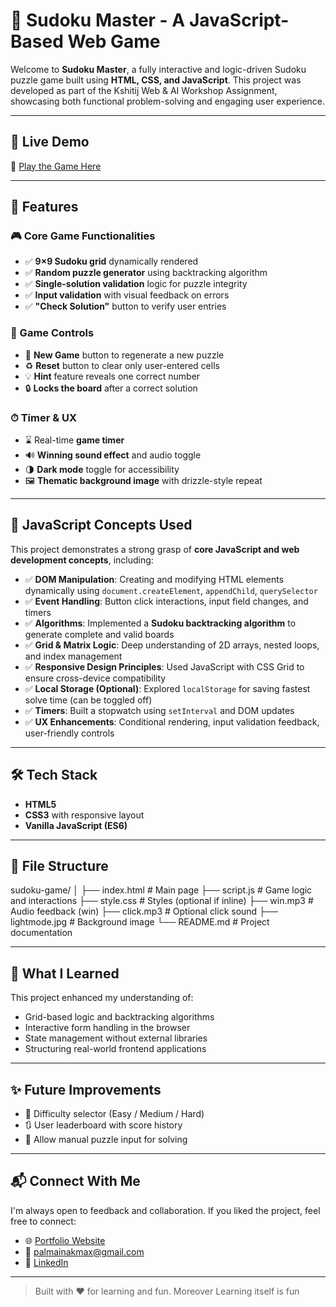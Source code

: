 # 🎯 Sudoku Master - A JavaScript-Based Web Game

Welcome to **Sudoku Master**, a fully interactive and logic-driven Sudoku puzzle game built using **HTML, CSS, and JavaScript**. This project was developed as part of the Kshitij Web & AI Workshop Assignment, showcasing both functional problem-solving and engaging user experience.

---

## 🌟 Live Demo

🔗 [Play the Game Here](https://mainakpal4.github.io/Kshitij-IIT-KGP-Workshop-Day-2/)

---

## 🚀 Features

### 🎮 Core Game Functionalities

- ✅ **9×9 Sudoku grid** dynamically rendered
- ✅ **Random puzzle generator** using backtracking algorithm
- ✅ **Single-solution validation** logic for puzzle integrity
- ✅ **Input validation** with visual feedback on errors
- ✅ **"Check Solution"** button to verify user entries

### 🧠 Game Controls

- 🔄 **New Game** button to regenerate a new puzzle
- ♻️ **Reset** button to clear only user-entered cells
- 💡 **Hint** feature reveals one correct number
- 🔒 **Locks the board** after a correct solution

### ⏱ Timer & UX

- ⌛ Real-time **game timer**
- 🔊 **Winning sound effect** and audio toggle
- 🌗 **Dark mode** toggle for accessibility
- 🖼️ **Thematic background image** with drizzle-style repeat

---

## 🧪 JavaScript Concepts Used

This project demonstrates a strong grasp of **core JavaScript and web development concepts**, including:

- ✅ **DOM Manipulation**: Creating and modifying HTML elements dynamically using `document.createElement`, `appendChild`, `querySelector`
- ✅ **Event Handling**: Button click interactions, input field changes, and timers
- ✅ **Algorithms**: Implemented a **Sudoku backtracking algorithm** to generate complete and valid boards
- ✅ **Grid & Matrix Logic**: Deep understanding of 2D arrays, nested loops, and index management
- ✅ **Responsive Design Principles**: Used JavaScript with CSS Grid to ensure cross-device compatibility
- ✅ **Local Storage (Optional)**: Explored `localStorage` for saving fastest solve time (can be toggled off)
- ✅ **Timers**: Built a stopwatch using `setInterval` and DOM updates
- ✅ **UX Enhancements**: Conditional rendering, input validation feedback, user-friendly controls

---

## 🛠 Tech Stack

- **HTML5**
- **CSS3** with responsive layout
- **Vanilla JavaScript (ES6)**

---

## 📁 File Structure

sudoku-game/
│
├── index.html # Main page
├── script.js # Game logic and interactions
├── style.css # Styles (optional if inline)
├── win.mp3 # Audio feedback (win)
├── click.mp3 # Optional click sound
├── lightmode.jpg # Background image
└── README.md # Project documentation

---

## 🧠 What I Learned

This project enhanced my understanding of:

- Grid-based logic and backtracking algorithms
- Interactive form handling in the browser
- State management without external libraries
- Structuring real-world frontend applications

---

## ✨ Future Improvements

- 🎯 Difficulty selector (Easy / Medium / Hard)
- 🔃 User leaderboard with score history
- 🧩 Allow manual puzzle input for solving

---

## 📬 Connect With Me

I'm always open to feedback and collaboration. If you liked the project, feel free to connect:

- 🌐 [Portfolio Website](https://mainak-portfolio-git-main-mainak-pals-projects.vercel.app/)
- 📧 palmainakmax@gmail.com
- 💼 [LinkedIn](https://www.linkedin.com/in/mainak-pal-abcdefg/)

---

> Built with ❤️ for learning and fun.
> Moreover Learning itself is fun
